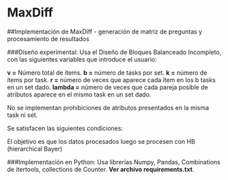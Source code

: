 # MaxDiff
##Implementación de MaxDiff - generación de matriz de preguntas y procesamiento de resultados

###Diseño experimental: Usa el Diseño de Bloques Balanceado Incompleto, con las siguientes variables que introduce el usuario:

**v =** Número total de ítems.
**b =** número de tasks por set.
**k =** número de ítems por task.
**r =** número de veces que aparece cada ítem en los b tasks en un set dado.
**lambda =** número de veces que cada pareja posible de atributos aparece en el mismo task en un set dado.

No se implementan prohibiciones de atributos presentados en la misma task ni set.

Se satisfacen las siguientes condiciones:


El objetivo es que los datos procesados luego se procesen con HB (hierarchical Bayer)

###Implementación en Python:
Usa librerías Numpy, Pandas, Combinations de itertools, collections de Counter. **Ver archivo requirements.txt**.

